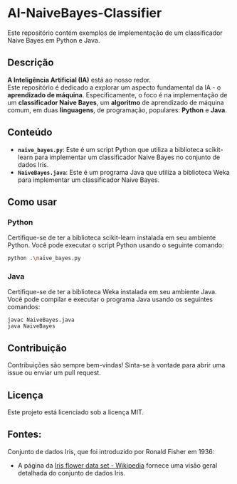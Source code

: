 # AI-NaiveBayes-Classifier

Este repositório contém exemplos de implementação de um classificador Naive Bayes em Python e Java.

## Descrição

**A Inteligência Artificial (IA)** está ao nosso redor. <br/> Este repositório é dedicado a explorar um aspecto fundamental da IA - o **aprendizado de máquina**. Especificamente, o foco é na implementação de um **classificador Naive Bayes**, um **algoritmo** de aprendizado de máquina comum, em duas **linguagens**, de programação, populares: **Python** e **Java**.

## Conteúdo

- **`naive_bayes.py`**: Este é um script Python que utiliza a biblioteca scikit-learn para implementar um classificador Naive Bayes no conjunto de dados Iris.
- **`NaiveBayes.java`**: Este é um programa Java que utiliza a biblioteca Weka para implementar um classificador Naive Bayes.

## Como usar

### Python

Certifique-se de ter a biblioteca scikit-learn instalada em seu ambiente Python. Você pode executar o script Python usando o seguinte comando:

```bash
python .\naive_bayes.py
```

### Java
Certifique-se de ter a biblioteca Weka instalada em seu ambiente Java. Você pode compilar e executar o programa Java usando os seguintes comandos:

```
javac NaiveBayes.java
java NaiveBayes
```
## Contribuição
Contribuições são sempre bem-vindas! Sinta-se à vontade para abrir uma issue ou enviar um pull request.

## Licença
Este projeto está licenciado sob a licença MIT.

## Fontes:

 Conjunto de dados Iris, que foi introduzido por Ronald Fisher em 1936:

 * A página da [Iris flower data set - Wikipedia](https://en.wikipedia.org/wiki/Iris_flower_data_set) fornece uma visão geral detalhada do conjunto de dados Iris.
